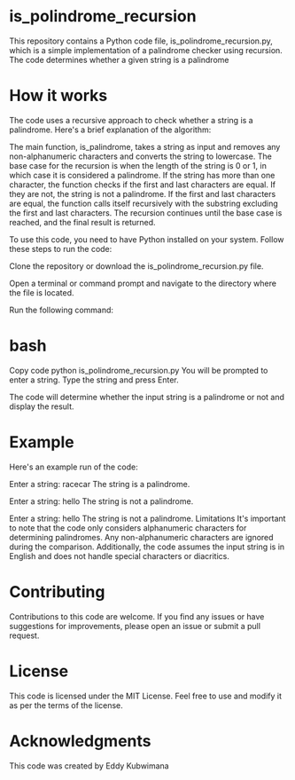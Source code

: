 # is_polindrome_recursion
This repository contains a Python code file, is_polindrome_recursion.py, which is a simple implementation of a palindrome checker using recursion. The code determines whether a given string is a palindrome

# How it works
The code uses a recursive approach to check whether a string is a palindrome. Here's a brief explanation of the algorithm:

The main function, is_palindrome, takes a string as input and removes any non-alphanumeric characters and converts the string to lowercase.
The base case for the recursion is when the length of the string is 0 or 1, in which case it is considered a palindrome.
If the string has more than one character, the function checks if the first and last characters are equal. If they are not, the string is not a palindrome.
If the first and last characters are equal, the function calls itself recursively with the substring excluding the first and last characters.
The recursion continues until the base case is reached, and the final result is returned.

To use this code, you need to have Python installed on your system. Follow these steps to run the code:

Clone the repository or download the is_polindrome_recursion.py file.

Open a terminal or command prompt and navigate to the directory where the file is located.

Run the following command:

# bash
Copy code
python is_polindrome_recursion.py
You will be prompted to enter a string. Type the string and press Enter.

The code will determine whether the input string is a palindrome or not and display the result.

# Example
Here's an example run of the code:

Enter a string: racecar
The string is a palindrome.

Enter a string: hello
The string is not a palindrome.



Enter a string: hello
The string is not a palindrome.
Limitations
It's important to note that the code only considers alphanumeric characters for determining palindromes. Any non-alphanumeric characters are ignored during the comparison. Additionally, the code assumes the input string is in English and does not handle special characters or diacritics.

# Contributing
Contributions to this code are welcome. If you find any issues or have suggestions for improvements, please open an issue or submit a pull request.

# License
This code is licensed under the MIT License. Feel free to use and modify it as per the terms of the license.

# Acknowledgments
This code was created by Eddy Kubwimana
